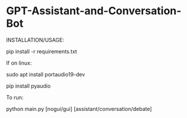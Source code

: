 # GPT-Assistant-and-Conversation-Bot

INSTALLATION/USAGE:

pip install -r requirements.txt

If on linux:

sudo apt install portaudio19-dev

pip install pyaudio

To run:

python main.py [nogui/gui] [assistant/conversation/debate]
